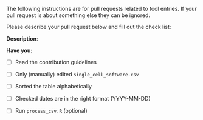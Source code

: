 The following instructions are for pull requests related to tool entries. If
your pull request is about something else they can be ignored.

Please describe your pull request below and fill out the check list:

**Description**:

**Have you:**

- [ ] Read the contribution guidelines
- [ ] Only (manually) edited `single_cell_software.csv`
- [ ] Sorted the table alphabetically
- [ ] Checked dates are in the right format (YYYY-MM-DD)
- [ ] Run `process_csv.R` (optional)

